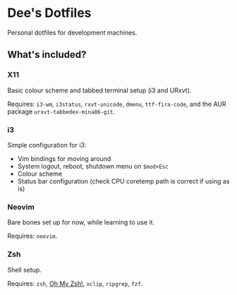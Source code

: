 # Dee's Dotfiles

Personal dotfiles for development machines.

## What's included?

### X11

Basic colour scheme and tabbed terminal setup (i3 and URxvt).

Requires: `i3-wm`, `i3status`, `rxvt-unicode`, `dmenu`, `ttf-fira-code`, and the AUR package `urxvt-tabbedex-mina86-git`.

### i3

Simple configuration for i3:

- Vim bindings for moving around
- System logout, reboot, shutdown menu on `$mod+Esc`
- Colour scheme
- Status bar configuration (check CPU coretemp path is correct if using as is)

### Neovim

Bare bones set up for now, while learning to use it.

Requires: `neovim`.

### Zsh

Shell setup.

Requires: `zsh`, [Oh My Zsh!](https://ohmyz.sh/), `xclip`, `ripgrep`, `fzf`. 
